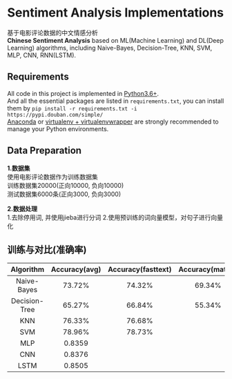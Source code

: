 # Sentiment Analysis Implementations
基于电影评论数据的中文情感分析  
**Chinese Sentiment Analysis** based on ML(Machine Learning) and DL(Deep Learning) algorithms, including Naive-Bayes, Decision-Tree, KNN, SVM, MLP, CNN, RNN(LSTM).  

## Requirements
All code in this project is implemented in [Python3.6+](https://www.python.org/downloads/).  
And all the essential packages are listed in `requirements.txt`, you can install them by `pip install -r requirements.txt -i https://pypi.douban.com/simple/`  
[Anaconda](https://docs.anaconda.com/anaconda/) or [virtualenv + virtualenvwrapper](http://www.jianshu.com/p/44ab75fbaef2) are strongly recommended to manage your Python environments.

## Data Preparation
**1.数据集**  
使用电影评论数据作为训练数据集  
训练数据集20000(正向10000, 负向10000)  
测试数据集6000条(正向3000, 负向3000)  

**2.数据处理**  
1.去除停用词, 并使用jieba进行分词
2.使用预训练的词向量模型，对句子进行向量化  

## 训练与对比(准确率)
| Algorithm | Accuracy(avg) | Accuracy(fasttext) | Accuracy(matrix) |
| :---: | :---: | :---: | :---: |
| Naive-Bayes | 73.72% | 74.32% | 69.34% |
| Decision-Tree | 65.27% | 66.84% | 55.34% |
| KNN | 76.33% | 76.68% |  |
| SVM | 78.96% | 78.73% |  |
| MLP | 0.8359 |  |  |
| CNN | 0.8376 |  |  |
| LSTM | 0.8505 |  |  |
